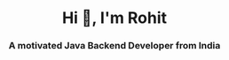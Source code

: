 <h1 align="center">Hi 👋, I'm Rohit</h1>
<h3 align="center">A motivated Java Backend Developer from India</h3>

